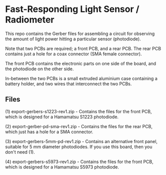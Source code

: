 # Fast-Responding Light Sensor / Radiometer

This repo contains the Gerber files for assembling a circuit for observing the amount of light power hitting a particular sensor (photodiode).

Note that two PCBs are required; a front PCB, and a rear PCB. The rear PCB contains just a hole for a coax connector (SMA female connector).

The front PCB contains the electronic parts on one side of the board, and the photodiode on the other side.

In-between the two PCBs is a small extruded aluminium case containing a battery holder, and two wires that interconnect the two PCBs.

## Files

(1) export-gerbers-s1223-rev1.zip - Contains the files for the front PCB, which is designed for a Hamamatsu S1223 photodiode.

(2) export-gerber-pd-sma-rev1.zip - Contains the files for the rear PCB, which just has a hole for a SMA connector.

(3) export-gerbers-5mm-pd-rev1.zip - Contains an alternative front panel, suitable for 5 mm diameter photodiodes. If you use this board, then you don't need (1).

(4) export-gerbers-s5973-rev1.zip - Contains the files for the front PCB, which is designed for a Hamamatsu S5973 photodiode.
